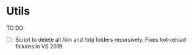 # Utils

TO DO:
- [ ] Script to delete all /bin and /obj folders recursively. Fixes hot-reload failures in VS 2019.
